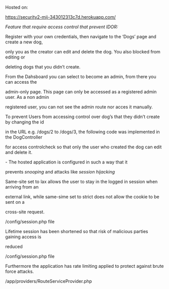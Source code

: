 ﻿<a name="br1"></a> 

Hosted on:

<https://security2-mij-343012313c7d.herokuapp.com/>

*Feature that require access control that prevent IDOR:*

Register with your own credentials, then navigate to the ‘Dogs’ page and create a new dog,

only you as the creator can edit and delete the dog. You also blocked from editing or

deleting dogs that you didn’t create.


From the Dahsboard you can select to become an admin, from there you can access the 

admin-only page. This page can only be accessed as a registered admin user. As a non admin 

registered user, you can not see the admin route nor acces it manually.

To prevent Users from accessing control over dog’s that they didn’t create by changing the id

in the URL e.g. /dogs/2 to /dogs/3, the following code was implemented in the DogController 

for access controlcheck so that only the user who created the dog can edit and delete it. 



\- The hosted application is configured in such a way that it

prevents *snooping* and attacks like *session hijacking*

Same-site set to lax allows the user to stay in the logged in session when arriving from an

external link, while same-sime set to strict does not allow the cookie to be sent on a

cross-site request.

/config/session.php file


Lifetime session has been shortened so that risk of malicious parties gaining access is

reduced

/config/session.php file


Furthermore the application has rate limiting applied to protect against brute force attacks.

/app/providers/RouteServiceProvider.php
